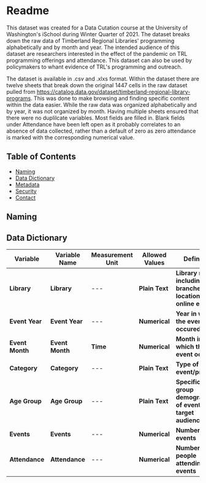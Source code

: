 # Readme

This dataset was created for a Data Cutation course at the University of Washington's iSchool during Winter Quarter of 2021. The dataset breaks down the raw data of Timberland Regional Libraries' programming alphabetically and by month and year. The intended audience of this dataset are researchers interested in the effect of the pandemic on TRL programming offerings and attendance. This dataset can also be used by policymakers to whant evidence of TRL's programming and outreach. 

The dataset is available in .csv and .xlxs format. Within the dataset there are twelve sheets that break down the original 1447 cells in the raw dataset pulled from https://catalog.data.gov/dataset/timberland-regional-library-programs. This was done to make browsing and finding specific content within the data easier. While the raw data was organized alphabetically and by year, it was not organized by month. Having multiple sheets ensured that there were no duplilcate variables. Most fields are filled in. Blank fields under Attendance have been left open as it probably correlates to an absence of data collected, rather than a default of zero as zero attendance is marked with the corresponding numerical value.  

## Table of Contents

- [Naming](#naming)
- [Data Dictionary](#datadictionary)
- [Metadata](#metadata)
- [Security](#security)
- [Contact](#contact)

## Naming



## Data Dictionary


| **Variable** | **Variable Name** | **Measurement Unit** | **Allowed Values** | **Definition** |
| --- | --- | --- | --- | --- |
| **Library** | **Library** | --- | **Plain Text** | **Library names, including TRL branches, all locations, and online events** |
| **Event Year** | **Event Year** | --- | **Numerical** | **Year in which the event occured** |
| **Event Month** | **Event Month** | **Time** | **Numerical** | **Month in which the event occured** |
| **Category** | **Category** | --- | **Plain Text** | **Type of event/program** |
| **Age Group** | **Age Group** | --- | **Plain Text** | **Specific age group demographic of event's target audience**  |
| **Events** | **Events** | --- | **Numerical** | **Number of events** |
| **Attendance** | **Attendance** | --- | **Numerical** | **Number of people attending events** |





